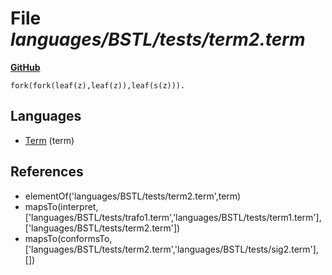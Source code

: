 # File _languages/BSTL/tests/term2.term_
**[GitHub](https://github.com/softlang/yas/blob/master/languages/BSTL/tests/term2.term)**
```
fork(fork(leaf(z),leaf(z)),leaf(s(z))).
```

## Languages
* [Term](../languages/Term.md) (term)

## References
* elementOf('languages/BSTL/tests/term2.term',term)
* mapsTo(interpret,['languages/BSTL/tests/trafo1.term','languages/BSTL/tests/term1.term'],['languages/BSTL/tests/term2.term'])
* mapsTo(conformsTo,['languages/BSTL/tests/term2.term','languages/BSTL/tests/sig2.term'],[])
